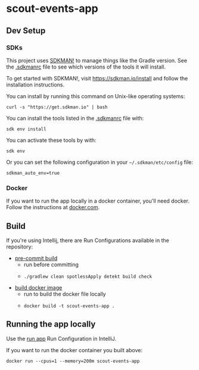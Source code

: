 # scout-events-app


## Dev Setup

### SDKs
This project uses [SDKMAN!](https://sdkman.io/) to manage things like the Gradle version.
See the [.sdkmanrc](.sdkmanrc) file to see which versions of the tools it will install.

To get started with SDKMAN!, visit https://sdkman.io/install and follow the installation instructions.

You can install by running this command on Unix-like operating systems:
```shell
curl -s "https://get.sdkman.io" | bash
```

You can install the tools listed in the [.sdkmanrc](.sdkmanrc) file with:
```shell
sdk env install
```

You can activate these tools by with:
```shell
sdk env
```

Or you can set the following configuration in your `~/.sdkman/etc/config` file:
```text
sdkman_auto_env=true
```

### Docker
If you want to run the app locally in a docker container, you'll need docker.  Follow the instructions
at [docker.com](https://docs.docker.com/get-docker/).


## Build
If you're using Intellij, there are Run Configurations available in the repository:
- [pre-commit build](.idea/runConfigurations/pre_commit_build.xml)
  - run before committing
  - ```shell
    ./gradlew clean spotlessApply detekt build check
    ```
- [build docker image](.idea/runConfigurations/build_docker_image.xml)
  - run to build the docker file locally
  - ```shell
    docker build -t scout-events-app .
    ```

## Running the app locally
Use the [run app](.idea/runConfigurations/run_app.xml) Run Configuration in IntelliJ.

If you want to run the docker container you built above:
```shell
docker run --cpus=1 --memory=200m scout-events-app
```
